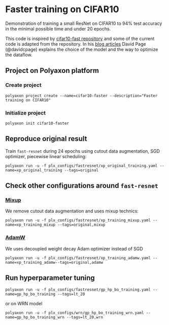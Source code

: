 # Faster training on CIFAR10

Demonstration of training a small ResNet on CIFAR10 to 94% test accuracy in the minimal possible time and under 20 epochs.

This code is inspired by [cifar10-fast repository](https://github.com/davidcpage/cifar10-fast) and some of
the current code is adapted from the repository. In his [blog articles](https://www.myrtle.ai/2018/09/24/how_to_train_your_resnet/)
David Page (@davidcpage) explains the choice of the model and the way to optimize the dataflow.

## Project on Polyaxon platform

### Create project
```
polyaxon project create --name=cifar10-faster --description="Faster training on CIFAR10"
```

### Initialize project 
```
polyaxon init cifar10-faster
```

## Reproduce original result

Train `fast-resnet` during 24 epochs using cutout data augmentation, SGD optimizer, piecewise linear scheduling:

```
polyaxon run -u -f plx_configs/fastresnet/xp_original_training.yaml --name=xp_original_training --tags=original
```

## Check other configurations around `fast-resnet`

### [Mixup](https://arxiv.org/abs/1710.09412)

We remove cutout data augmentation and uses mixup technics:
```
polyaxon run -u -f plx_configs/fastresnet/xp_training_mixup.yaml --name=xp_training_mixup --tags=original,mixup
```

### [AdamW](https://arxiv.org/pdf/1711.05101.pdf)

We uses decoupled weight decay Adam optimizer instead of SGD
```
polyaxon run -u -f plx_configs/fastresnet/xp_training_adamw.yaml --name=xp_training_adamw--tags=original,adamw
```

## Run hyperparameter tuning

```
polyaxon run -u -f plx_configs/fastresnet/gp_hp_bo_training.yaml --name=gp_hp_bo_training --tags=lt_20
``` 
or on WRN model
```
polyaxon run -u -f plx_configs/wrn/gp_hp_bo_training_wrn.yaml --name=gp_hp_bo_training_wrn --tags=lt_20,wrn
```